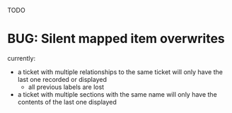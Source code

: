 TODO

# BUG: Silent mapped item overwrites

currently:
* a ticket with multiple relationships to the same ticket will only have the last
  one recorded or displayed
    * all previous labels are lost
* a ticket with multiple sections with the same name will only have the contents
  of the last one displayed

